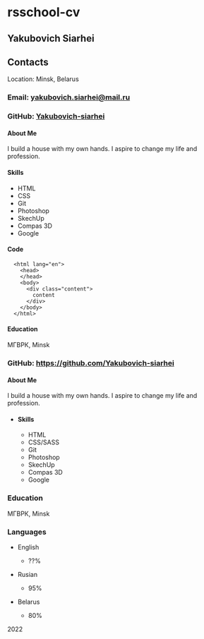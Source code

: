 
# rsschool-cv

## Yakubovich Siarhei

## Contacts

Location: Minsk, Belarus

### Email: yakubovich.siarhei@mail.ru

### GitHub: [Yakubovich-siarhei](https://github.com/Yakubovich-siarhei/ "https://github.com/Yakubovich-siarhei/")

#### About Me

I build a house with my own hands.
I aspire to change my life and profession.

#### Skills

* HTML
* CSS
* Git
* Photoshop
* SkechUp
* Compas 3D
* Google

#### Code

```text
  <html lang="en">
    <head>
    </head>
    <body>
      <div class="content">
        content
      </div>
    </body>
  </html>
```

#### Education

 МГВРК, Minsk

### GitHub: <https://github.com/Yakubovich-siarhei>

#### About Me

I build a house with my own hands.
I aspire to change my life and profession.

* #### Skills

  * HTML
  * CSS/SASS
  * Git
  * Photoshop
  * SkechUp
  * Compas 3D
  * Google

### Education

 МГВРК, Minsk

### Languages

* English
  * ??%

* Rusian
  * 95%

* Belarus

  * 80%

2022
